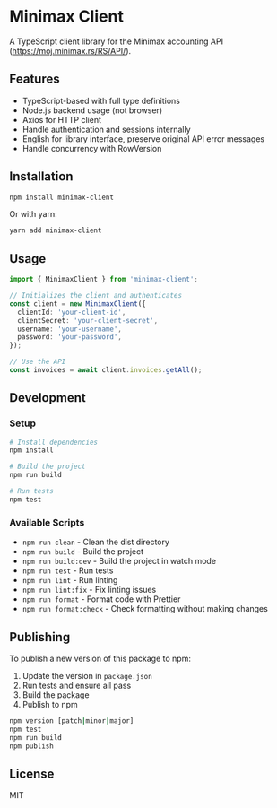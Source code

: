 # Minimax Client

A TypeScript client library for the Minimax accounting API (https://moj.minimax.rs/RS/API/).

## Features

- TypeScript-based with full type definitions
- Node.js backend usage (not browser)
- Axios for HTTP client
- Handle authentication and sessions internally
- English for library interface, preserve original API error messages
- Handle concurrency with RowVersion

## Installation

```bash
npm install minimax-client
```

Or with yarn:

```bash
yarn add minimax-client
```

## Usage

```typescript
import { MinimaxClient } from 'minimax-client';

// Initializes the client and authenticates
const client = new MinimaxClient({
  clientId: 'your-client-id',
  clientSecret: 'your-client-secret',
  username: 'your-username',
  password: 'your-password',
});

// Use the API
const invoices = await client.invoices.getAll();
```

## Development

### Setup

```bash
# Install dependencies
npm install

# Build the project
npm run build

# Run tests
npm test
```

### Available Scripts

- `npm run clean` - Clean the dist directory
- `npm run build` - Build the project
- `npm run build:dev` - Build the project in watch mode
- `npm run test` - Run tests
- `npm run lint` - Run linting
- `npm run lint:fix` - Fix linting issues
- `npm run format` - Format code with Prettier
- `npm run format:check` - Check formatting without making changes

## Publishing

To publish a new version of this package to npm:

1. Update the version in `package.json`
2. Run tests and ensure all pass
3. Build the package
4. Publish to npm

```bash
npm version [patch|minor|major]
npm test
npm run build
npm publish
```

## License

MIT
